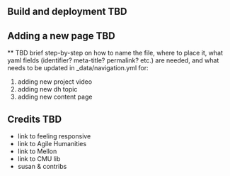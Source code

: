 ## Build and deployment TBD

## Adding a new page TBD

** TBD brief step-by-step on how to name the file, where to place it, what yaml fields (identifier? meta-title? permalink? etc.) are needed, and what needs to be updated in _data/navigation.yml for:

1. adding new project video
2. adding new dh topic
3. adding new content page

## Credits TBD

- link to feeling responsive
- link to Agile Humanities
- link to Mellon
- link to CMU lib
- susan & contribs
